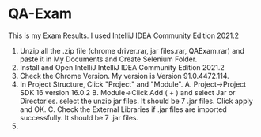 # QA-Exam

This is my Exam Results.
I used IntelliJ IDEA Community Edition 2021.2


1. Unzip all the .zip file (chrome driver.rar, jar files.rar, QAExam.rar) and paste it in My Documents and Create Selenium Folder.
2. Install and Open IntelliJ IntelliJ IDEA Community Edition 2021.2
3. Check the Chrome Version. My version is Version 91.0.4472.114.
4. In Project Structure, Click "Project" and "Module".
   A. Project->Project SDK 16 version 16.0.2
   B. Module->Click Add ( + ) and select Jar or Directories. select the unzip jar files. It should be 7 .jar files. Click apply and OK.
   C. Check the External Libraries if .jar files are imported successfully. It should be 7 .jar files.
4.
